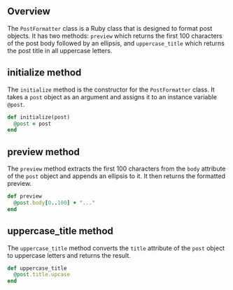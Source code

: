 ## Overview
The `PostFormatter` class is a Ruby class that is designed to format post objects. It has two methods: `preview` which returns the first 100 characters of the post body followed by an ellipsis, and `uppercase_title` which returns the post title in all uppercase letters.

## initialize method
The `initialize` method is the constructor for the `PostFormatter` class. It takes a `post` object as an argument and assigns it to an instance variable `@post`.

```ruby
def initialize(post)
  @post = post
end
```

## preview method
The `preview` method extracts the first 100 characters from the `body` attribute of the `post` object and appends an ellipsis to it. It then returns the formatted preview.

```ruby
def preview
  @post.body[0..100] + "..."
end
```

## uppercase_title method
The `uppercase_title` method converts the `title` attribute of the `post` object to uppercase letters and returns the result.

```ruby
def uppercase_title
  @post.title.upcase
end
```
